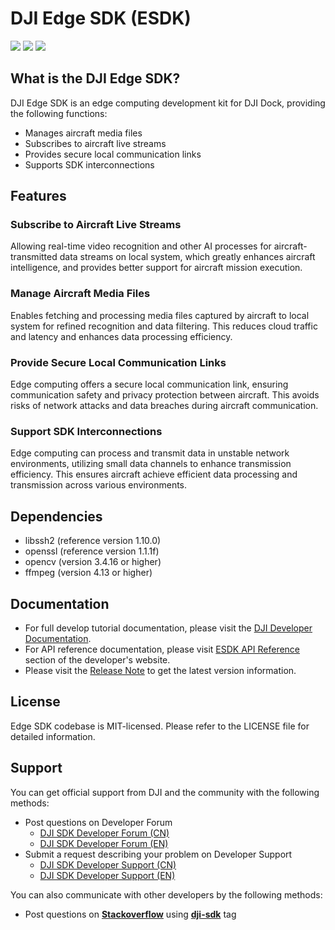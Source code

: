 # DJI Edge SDK (ESDK)

![](https://img.shields.io/badge/version-V1.1.1-yellow.svg)
![](https://img.shields.io/badge/platform-linux-green.svg)
![](https://img.shields.io/badge/license-MIT-blue.svg)

## What is the DJI Edge SDK?

DJI Edge SDK is an edge computing development kit for DJI Dock, providing the following functions:

* Manages aircraft media files
* Subscribes to aircraft live streams
* Provides secure local communication links
* Supports SDK interconnections

## Features

### Subscribe to Aircraft Live Streams
Allowing real-time video recognition and other AI processes for aircraft-transmitted data streams on local system, which greatly enhances aircraft intelligence, and provides better support for aircraft mission execution.

### Manage Aircraft Media Files
Enables fetching and processing media files captured by aircraft to local system for refined recognition and data filtering. This reduces cloud traffic and latency and enhances data processing efficiency.

### Provide Secure Local Communication Links
Edge computing offers a secure local communication link, ensuring communication safety and privacy protection between aircraft. This avoids risks of network attacks and data breaches during aircraft communication.

### Support SDK Interconnections
Edge computing can process and transmit data in unstable network environments, utilizing small data channels to enhance transmission efficiency. This ensures aircraft achieve efficient data processing and transmission across various environments.

## Dependencies
* libssh2 (reference version 1.10.0)
* openssl (reference version 1.1.1f)
* opencv (version 3.4.16 or higher)
* ffmpeg (version 4.13 or higher)

## Documentation

* For full develop tutorial documentation, please visit the [DJI Developer Documentation](https://developer.dji.com/doc/edge-sdk-tutorial/en/). 
* For API reference documentation, please visit [ESDK API Reference](https://developer.dji.com/doc/edge-sdk-api-reference/en/) section of the developer's website.
* Please visit the [Release Note](https://developer.dji.com/doc/edge-sdk-tutorial/en/) to get the latest version information.

## License

Edge SDK codebase is MIT-licensed. Please refer to the LICENSE file for detailed information.

## Support

You can get official support from DJI and the community with the following methods:

- Post questions on Developer Forum
    * [DJI SDK Developer Forum (CN)](https://djisdksupport.zendesk.com/hc/zh-cn/community/topics)
    * [DJI SDK Developer Forum (EN)](https://djisdksupport.zendesk.com/hc/en-us/community/topics)
- Submit a request describing your problem on Developer Support
    * [DJI SDK Developer Support (CN)](https://djisdksupport.zendesk.com/hc/zh-cn/requests/new)
    * [DJI SDK Developer Support (EN)](https://djisdksupport.zendesk.com/hc/en-us/requests/new)

You can also communicate with other developers by the following methods:

- Post questions on [**Stackoverflow**](http://stackoverflow.com) using [**dji-sdk**](http://stackoverflow.com/questions/tagged/dji-sdk) tag
